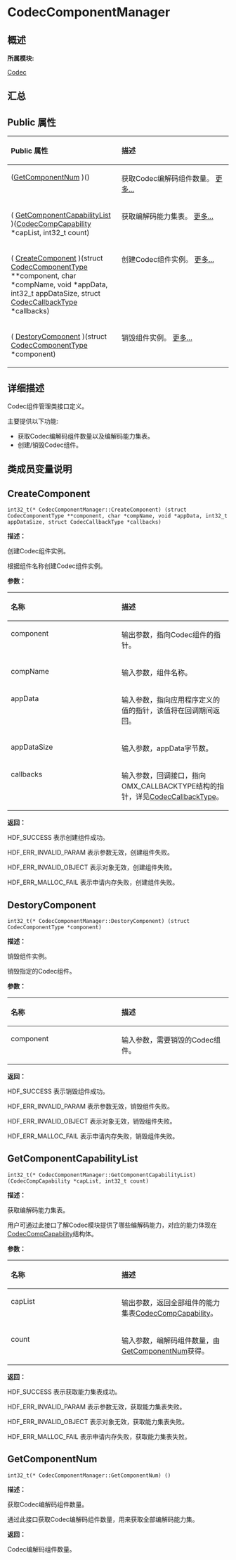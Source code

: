 # CodecComponentManager<a name="ZH-CN_TOPIC_0000001343120321"></a>

## **概述**<a name="section536394310083931"></a>

**所属模块:**

[Codec](_codec.md)

## **汇总**<a name="section779030265083931"></a>

## Public 属性<a name="pub-attribs"></a>

<a name="table2088815182083931"></a>
<table><thead align="left"><tr id="row1007455302083931"><th class="cellrowborder" valign="top" width="50%" id="mcps1.1.3.1.1"><p id="p682044816083931"><a name="p682044816083931"></a><a name="p682044816083931"></a>Public 属性</p>
</th>
<th class="cellrowborder" valign="top" width="50%" id="mcps1.1.3.1.2"><p id="p443488221083931"><a name="p443488221083931"></a><a name="p443488221083931"></a>描述</p>
</th>
</tr>
</thead>
<tbody><tr id="row1695866664083931"><td class="cellrowborder" valign="top" width="50%" headers="mcps1.1.3.1.1 "><p id="p656918507083931"><a name="p656918507083931"></a><a name="p656918507083931"></a>(<a href="_codec_component_manager.md#a4b76d83ad7e21b6e6359164cfd45e400">GetComponentNum</a> )()</p>
</td>
<td class="cellrowborder" valign="top" width="50%" headers="mcps1.1.3.1.2 "><p id="p1708398800083931"><a name="p1708398800083931"></a><a name="p1708398800083931"></a>获取Codec编解码组件数量。 <a href="_codec_component_manager.md#a4b76d83ad7e21b6e6359164cfd45e400">更多...</a></p>
</td>
</tr>
<tr id="row1436893104083931"><td class="cellrowborder" valign="top" width="50%" headers="mcps1.1.3.1.1 "><p id="p1031027256083931"><a name="p1031027256083931"></a><a name="p1031027256083931"></a>( <a href="_codec_component_manager.md#a99f96d0a63819c6c2940b2eedbd0297c">GetComponentCapabilityList</a> )(<a href="_codec_comp_capability.md">CodecCompCapability</a> *capList, int32_t count)</p>
</td>
<td class="cellrowborder" valign="top" width="50%" headers="mcps1.1.3.1.2 "><p id="p1982565078083931"><a name="p1982565078083931"></a><a name="p1982565078083931"></a>获取编解码能力集表。 <a href="_codec_component_manager.md#a99f96d0a63819c6c2940b2eedbd0297c">更多...</a></p>
</td>
</tr>
<tr id="row1021936191083931"><td class="cellrowborder" valign="top" width="50%" headers="mcps1.1.3.1.1 "><p id="p2144124811083931"><a name="p2144124811083931"></a><a name="p2144124811083931"></a>( <a href="_codec_component_manager.md#a04d9a2e9aff41f4a11a7919f1796eacc">CreateComponent</a> )(struct <a href="_codec_component_type.md">CodecComponentType</a> **component, char *compName, void *appData, int32_t appDataSize, struct <a href="_codec_callback_type.md">CodecCallbackType</a> *callbacks)</p>
</td>
<td class="cellrowborder" valign="top" width="50%" headers="mcps1.1.3.1.2 "><p id="p66210732083931"><a name="p66210732083931"></a><a name="p66210732083931"></a>创建Codec组件实例。 <a href="_codec_component_manager.md#a04d9a2e9aff41f4a11a7919f1796eacc">更多...</a></p>
</td>
</tr>
<tr id="row2053183109083931"><td class="cellrowborder" valign="top" width="50%" headers="mcps1.1.3.1.1 "><p id="p127507468083931"><a name="p127507468083931"></a><a name="p127507468083931"></a>( <a href="_codec_component_manager.md#a823278b238de8732b5a42e5849263f17">DestoryComponent</a> )(struct <a href="_codec_component_type.md">CodecComponentType</a> *component)</p>
</td>
<td class="cellrowborder" valign="top" width="50%" headers="mcps1.1.3.1.2 "><p id="p720628226083931"><a name="p720628226083931"></a><a name="p720628226083931"></a>销毁组件实例。 <a href="_codec_component_manager.md#a823278b238de8732b5a42e5849263f17">更多...</a></p>
</td>
</tr>
</tbody>
</table>

## **详细描述**<a name="section238285612083931"></a>

Codec组件管理类接口定义。

主要提供以下功能:

-   获取Codec编解码组件数量以及编解码能力集表。
-   创建/销毁Codec组件。

## **类成员变量说明**<a name="section377002382083931"></a>

## CreateComponent<a name="a04d9a2e9aff41f4a11a7919f1796eacc"></a>

```
int32_t(* CodecComponentManager::CreateComponent) (struct CodecComponentType **component, char *compName, void *appData, int32_t appDataSize, struct CodecCallbackType *callbacks)
```

**描述：**

创建Codec组件实例。

根据组件名称创建Codec组件实例。

**参数：**

<a name="table1698260758083931"></a>
<table><thead align="left"><tr id="row1609474174083931"><th class="cellrowborder" valign="top" width="50%" id="mcps1.1.3.1.1"><p id="p1145660555083931"><a name="p1145660555083931"></a><a name="p1145660555083931"></a>名称</p>
</th>
<th class="cellrowborder" valign="top" width="50%" id="mcps1.1.3.1.2"><p id="p698502482083931"><a name="p698502482083931"></a><a name="p698502482083931"></a>描述</p>
</th>
</tr>
</thead>
<tbody><tr id="row831926929083931"><td class="cellrowborder" valign="top" width="50%" headers="mcps1.1.3.1.1 "><p id="entry174403884083931p0"><a name="entry174403884083931p0"></a><a name="entry174403884083931p0"></a>component</p>
</td>
<td class="cellrowborder" valign="top" width="50%" headers="mcps1.1.3.1.2 "><p id="entry1089734281083931p0"><a name="entry1089734281083931p0"></a><a name="entry1089734281083931p0"></a>输出参数，指向Codec组件的指针。</p>
</td>
</tr>
<tr id="row1673069535083931"><td class="cellrowborder" valign="top" width="50%" headers="mcps1.1.3.1.1 "><p id="entry583799863083931p0"><a name="entry583799863083931p0"></a><a name="entry583799863083931p0"></a>compName</p>
</td>
<td class="cellrowborder" valign="top" width="50%" headers="mcps1.1.3.1.2 "><p id="entry928682782083931p0"><a name="entry928682782083931p0"></a><a name="entry928682782083931p0"></a>输入参数，组件名称。</p>
</td>
</tr>
<tr id="row1593379792083931"><td class="cellrowborder" valign="top" width="50%" headers="mcps1.1.3.1.1 "><p id="entry2017906544083931p0"><a name="entry2017906544083931p0"></a><a name="entry2017906544083931p0"></a>appData</p>
</td>
<td class="cellrowborder" valign="top" width="50%" headers="mcps1.1.3.1.2 "><p id="entry827698169083931p0"><a name="entry827698169083931p0"></a><a name="entry827698169083931p0"></a>输入参数，指向应用程序定义的值的指针，该值将在回调期间返回。</p>
</td>
</tr>
<tr id="row1771562843083931"><td class="cellrowborder" valign="top" width="50%" headers="mcps1.1.3.1.1 "><p id="entry1230523445083931p0"><a name="entry1230523445083931p0"></a><a name="entry1230523445083931p0"></a>appDataSize</p>
</td>
<td class="cellrowborder" valign="top" width="50%" headers="mcps1.1.3.1.2 "><p id="entry1453662068083931p0"><a name="entry1453662068083931p0"></a><a name="entry1453662068083931p0"></a>输入参数，appData字节数。</p>
</td>
</tr>
<tr id="row191650334083931"><td class="cellrowborder" valign="top" width="50%" headers="mcps1.1.3.1.1 "><p id="entry795016683083931p0"><a name="entry795016683083931p0"></a><a name="entry795016683083931p0"></a>callbacks</p>
</td>
<td class="cellrowborder" valign="top" width="50%" headers="mcps1.1.3.1.2 "><p id="entry626414727083931p0"><a name="entry626414727083931p0"></a><a name="entry626414727083931p0"></a>输入参数，回调接口，指向OMX_CALLBACKTYPE结构的指针，详见<a href="_codec_callback_type.md">CodecCallbackType</a>。</p>
</td>
</tr>
</tbody>
</table>

**返回：**

HDF\_SUCCESS 表示创建组件成功。

HDF\_ERR\_INVALID\_PARAM 表示参数无效，创建组件失败。

HDF\_ERR\_INVALID\_OBJECT 表示对象无效，创建组件失败。

HDF\_ERR\_MALLOC\_FAIL 表示申请内存失败，创建组件失败。

## DestoryComponent<a name="a823278b238de8732b5a42e5849263f17"></a>

```
int32_t(* CodecComponentManager::DestoryComponent) (struct CodecComponentType *component)
```

**描述：**

销毁组件实例。

销毁指定的Codec组件。

**参数：**

<a name="table1194719818083931"></a>
<table><thead align="left"><tr id="row1555834004083931"><th class="cellrowborder" valign="top" width="50%" id="mcps1.1.3.1.1"><p id="p1943364094083931"><a name="p1943364094083931"></a><a name="p1943364094083931"></a>名称</p>
</th>
<th class="cellrowborder" valign="top" width="50%" id="mcps1.1.3.1.2"><p id="p453708450083931"><a name="p453708450083931"></a><a name="p453708450083931"></a>描述</p>
</th>
</tr>
</thead>
<tbody><tr id="row1443379906083931"><td class="cellrowborder" valign="top" width="50%" headers="mcps1.1.3.1.1 "><p id="entry362112187083931p0"><a name="entry362112187083931p0"></a><a name="entry362112187083931p0"></a>component</p>
</td>
<td class="cellrowborder" valign="top" width="50%" headers="mcps1.1.3.1.2 "><p id="entry1602601942083931p0"><a name="entry1602601942083931p0"></a><a name="entry1602601942083931p0"></a>输入参数，需要销毁的Codec组件。</p>
</td>
</tr>
</tbody>
</table>

**返回：**

HDF\_SUCCESS 表示销毁组件成功。

HDF\_ERR\_INVALID\_PARAM 表示参数无效，销毁组件失败。

HDF\_ERR\_INVALID\_OBJECT 表示对象无效，销毁组件失败。

HDF\_ERR\_MALLOC\_FAIL 表示申请内存失败，销毁组件失败。

## GetComponentCapabilityList<a name="a99f96d0a63819c6c2940b2eedbd0297c"></a>

```
int32_t(* CodecComponentManager::GetComponentCapabilityList) (CodecCompCapability *capList, int32_t count)
```

**描述：**

获取编解码能力集表。

用户可通过此接口了解Codec模块提供了哪些编解码能力，对应的能力体现在[CodecCompCapability](_codec_comp_capability.md)结构体。

**参数：**

<a name="table404905286083931"></a>
<table><thead align="left"><tr id="row1628456047083931"><th class="cellrowborder" valign="top" width="50%" id="mcps1.1.3.1.1"><p id="p348807084083931"><a name="p348807084083931"></a><a name="p348807084083931"></a>名称</p>
</th>
<th class="cellrowborder" valign="top" width="50%" id="mcps1.1.3.1.2"><p id="p2062490980083931"><a name="p2062490980083931"></a><a name="p2062490980083931"></a>描述</p>
</th>
</tr>
</thead>
<tbody><tr id="row1601549055083931"><td class="cellrowborder" valign="top" width="50%" headers="mcps1.1.3.1.1 "><p id="entry1576239176083931p0"><a name="entry1576239176083931p0"></a><a name="entry1576239176083931p0"></a>capList</p>
</td>
<td class="cellrowborder" valign="top" width="50%" headers="mcps1.1.3.1.2 "><p id="entry173811239083931p0"><a name="entry173811239083931p0"></a><a name="entry173811239083931p0"></a>输出参数，返回全部组件的能力集表<a href="_codec_comp_capability.md">CodecCompCapability</a>。</p>
</td>
</tr>
<tr id="row2068132620083931"><td class="cellrowborder" valign="top" width="50%" headers="mcps1.1.3.1.1 "><p id="entry670018397083931p0"><a name="entry670018397083931p0"></a><a name="entry670018397083931p0"></a>count</p>
</td>
<td class="cellrowborder" valign="top" width="50%" headers="mcps1.1.3.1.2 "><p id="entry2133091986083931p0"><a name="entry2133091986083931p0"></a><a name="entry2133091986083931p0"></a>输入参数，编解码组件数量，由<a href="_codec_component_manager.md#a4b76d83ad7e21b6e6359164cfd45e400">GetComponentNum</a>获得。</p>
</td>
</tr>
</tbody>
</table>

**返回：**

HDF\_SUCCESS 表示获取能力集表成功。

HDF\_ERR\_INVALID\_PARAM 表示参数无效，获取能力集表失败。

HDF\_ERR\_INVALID\_OBJECT 表示对象无效，获取能力集表失败。

HDF\_ERR\_MALLOC\_FAIL 表示申请内存失败，获取能力集表失败。

## GetComponentNum<a name="a4b76d83ad7e21b6e6359164cfd45e400"></a>

```
int32_t(* CodecComponentManager::GetComponentNum) ()
```

**描述：**

获取Codec编解码组件数量。

通过此接口获取Codec编解码组件数量，用来获取全部编解码能力集。

**返回：**

Codec编解码组件数量。

